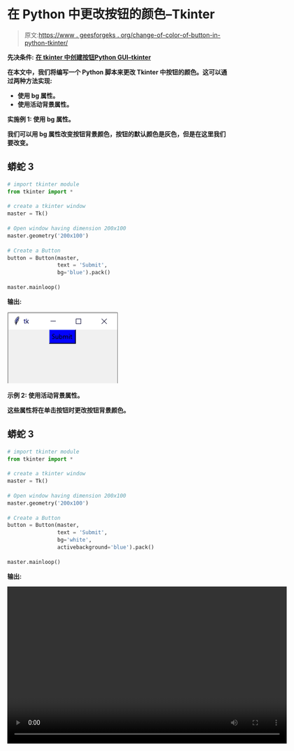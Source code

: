 # 在 Python 中更改按钮的颜色–Tkinter

> 原文:[https://www . geesforgeks . org/change-of-color-of-button-in-python-tkinter/](https://www.geeksforgeeks.org/change-color-of-button-in-python-tkinter/)

**先决条件:** [**在 tkinter 中创建按钮**](https://www.geeksforgeeks.org/python-creating-a-button-in-tkinter/)**[**Python GUI–tkinter**](https://www.geeksforgeeks.org/python-gui-tkinter/)**

**在本文中，我们将编写一个 Python 脚本来更改 Tkinter 中按钮的颜色。这可以通过两种方法实现:**

*   **使用 bg 属性。**
*   **使用活动背景属性。**

****实施例 1:** 使用 bg 属性。**

**我们可以用 **bg** 属性改变按钮背景颜色，按钮的默认颜色是灰色，但是在这里我们要改变。**

## **蟒蛇 3**

```py
# import tkinter module 
from tkinter import *   

# create a tkinter window
master = Tk()  

# Open window having dimension 200x100
master.geometry('200x100')  

# Create a Button
button = Button(master, 
                text = 'Submit', 
                bg='blue').pack()  

master.mainloop()
```

****输出:****

**![](img/1362054cd96fd98492e137341b0f08a5.png)**

****示例 2:** 使用活动背景属性。**

**这些属性将在单击按钮时更改按钮背景颜色。**

## **蟒蛇 3**

```py
# import tkinter module 
from tkinter import *   

# create a tkinter window
master = Tk()  

# Open window having dimension 200x100
master.geometry('200x100')  

# Create a Button
button = Button(master, 
                text = 'Submit', 
                bg='white', 
                activebackground='blue').pack()  

master.mainloop()
```

****输出:****

**<video class="wp-video-shortcode" id="video-523364-1" width="640" height="360" preload="metadata" controls=""><source type="video/mp4" src="https://media.geeksforgeeks.org/wp-content/uploads/20201203225241/www_screencapture_com_2020-12-3_22_50.mp4?_=1">[https://media.geeksforgeeks.org/wp-content/uploads/20201203225241/www_screencapture_com_2020-12-3_22_50.mp4](https://media.geeksforgeeks.org/wp-content/uploads/20201203225241/www_screencapture_com_2020-12-3_22_50.mp4)</video>**